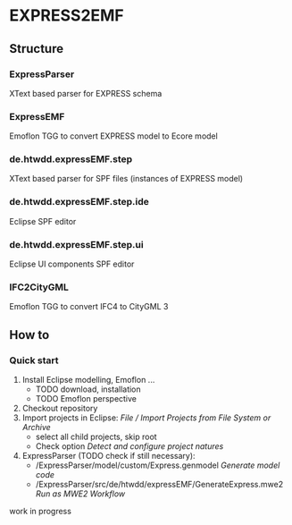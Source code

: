 # EXPRESS2EMF

## Structure

### ExpressParser

XText based parser for EXPRESS schema

### ExpressEMF

Emoflon TGG to convert EXPRESS model to Ecore model

### de.htwdd.expressEMF.step

XText based parser for SPF files (instances of EXPRESS model)

### de.htwdd.expressEMF.step.ide 

Eclipse SPF editor

### de.htwdd.expressEMF.step.ui

Eclipse UI components SPF editor

### IFC2CityGML

Emoflon TGG to convert IFC4 to CityGML 3



## How to

### Quick start

1. Install Eclipse modelling, Emoflon ...
    - TODO download, installation
    - TODO Emoflon perspective
2. Checkout repository
3. Import projects in Eclipse: _File / Import Projects from File System or Archive_
    - select all child projects, skip root
    - Check option _Detect and configure project natures_
4. ExpressParser (TODO check if still necessary):
    - /ExpressParser/model/custom/Express.genmodel _Generate model code_
    - /ExpressParser/src/de/htwdd/expressEMF/GenerateExpress.mwe2 _Run as MWE2 Workflow_






work in progress
